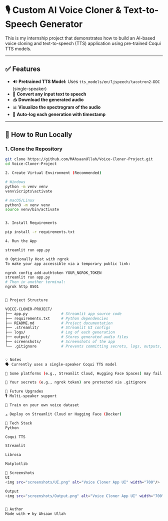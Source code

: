# 🎙️ Custom AI Voice Cloner & Text-to-Speech Generator

This is my internship project that demonstrates how to build an AI-based voice cloning and text-to-speech (TTS) application using pre-trained Coqui TTS models.

---

## ✅ Features

- 🔊 **Pretrained TTS Model:** Uses `tts_models/en/ljspeech/tacotron2-DDC` (single-speaker)  
- 📝 **Convert any input text to speech**  
- 📥 **Download the generated audio**  
- 📊 **Visualize the spectrogram of the audio**  
- 🧾 **Auto-log each generation with timestamp**  

---

## 🚀 How to Run Locally

### 1. Clone the Repository

```bash
git clone https://github.com/MAhsaanUllah/Voice-Cloner-Project.git
cd Voice-Cloner-Project

2. Create Virtual Environment (Recommended)

# Windows
python -m venv venv
venv\Scripts\activate

# macOS/Linux
python3 -m venv venv
source venv/bin/activate


3. Install Requirements

pip install -r requirements.txt

4. Run the App

streamlit run app.py

🌐 Optionally Host with ngrok
To make your app accessible via a temporary public link:

ngrok config add-authtoken YOUR_NGROK_TOKEN
streamlit run app.py
# Then in another terminal:
ngrok http 8501


📂 Project Structure

VOICE-CLONER-PROJECT/
├── app.py               # Streamlit app source code
├── requirements.txt     # Python dependencies
├── README.md            # Project documentation
├── .streamlit/          # Streamlit UI configs
├── logs/                # Log of each generation
├── output/              # Stores generated audio files
├── screenshots/         # Screenshots of the app
└── .gitignore           # Prevents committing secrets, logs, outputs, etc.


💡 Notes
🗣️ Currently uses a single-speaker Coqui TTS model

🚫 Some platforms (e.g., Streamlit Cloud, Hugging Face Spaces) may fail due to espeak-ng backend issues

🔐 Your secrets (e.g., ngrok token) are protected via .gitignore

🔮 Future Upgrades
🎙️ Multi-speaker support

🧠 Train on your own voice dataset

☁️ Deploy on Streamlit Cloud or Hugging Face (Docker)

🧠 Tech Stack
Python

Coqui TTS

Streamlit

Librosa

Matplotlib

📸 Screenshots
UI
<img src="screenshots/UI.png" alt="Voice Cloner App UI" width="700"/>

Output
<img src="screenshots/Output.png" alt="Voice Cloner App UI" width="700"/>


🙋 Author
Made with ❤️ by Ahsaan Ullah

